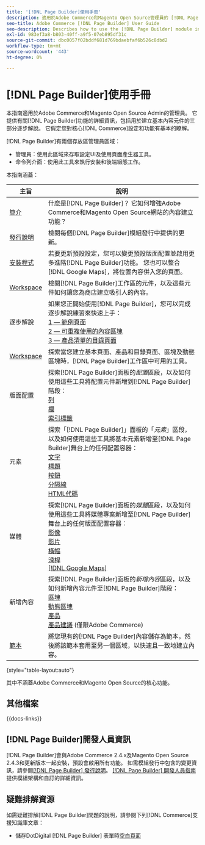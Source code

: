 ```yaml
---
title: '[!DNL Page Builder]使用手冊'
description: 適用於Adobe Commerce和Magento Open Source管理員的 [!DNL Page Builder] 相關完整資訊。
seo-title: Adobe Commerce [!DNL Page Builder] User Guide
seo-description: Describes how to use the [!DNL Page Builder] module in Adobe Commerce or Magento Open Source.
exl-id: 983ef3a8-b803-40ff-a9f5-07eb895df31c
source-git-commit: dbc0057f02bddf681d769bdaebfaf6b526c8dbd2
workflow-type: tm+mt
source-wordcount: '443'
ht-degree: 0%

---
```


# [!DNL Page Builder]使用手冊

本指南適用於Adobe Commerce和Magento Open Source Admin的管理員。 它提供有關[!DNL Page Builder]功能的詳細資訊，包括用於建立基本內容元件的三部分逐步解說。 它假定您對核心[!DNL Commerce]設定和功能有基本的瞭解。

[!DNL Page Builder]有兩個存放區管理員區域：

- 管理員：使用此區域來存取設定UI及使用頁面產生器工具。
- 命令列介面：使用此工具來執行安裝和後端組態工作。

本指南涵蓋：

| 主旨 | 說明 |
| ------- | ----------- |
| [簡介](introduction.md) | 什麼是[!DNL Page Builder]？ 它如何增強Adobe Commerce和Magento Open Source網站的內容建立功能？ |
| [發行說明](release-notes.md) | 檢閱每個[!DNL Page Builder]模組發行中提供的更新。 |
| [安裝程式](setup.md) | 若要更新預設設定，您可以變更預設版面配置並啟用更多進階[!DNL Page Builder]功能。 您也可以整合[!DNL Google Maps]，將位置內容併入您的頁面。 |
| [Workspace](workspace.md) | 檢閱[!DNL Page Builder]工作區的元件，以及這些元件如何讓您為商店建立吸引人的內容。 |
| 逐步解說 | 如果您正開始使用[!DNL Page Builder]，您可以完成逐步解說練習來快速上手：<br>[1 — 範例頁面](1-simple-page.md)<br>[2 — 可重複使用的內容區塊](2-blocks.md)<br>[3 — 產品清單的目錄頁面](3-catalog-content.md) |
| [Workspace](workspace.md) | 探索當您建立基本頁面、產品和目錄頁面、區塊及動態區塊時，[!DNL Page Builder]工作區中可用的工具。 |
| 版面配置 | 探索[!DNL Page Builder]面板的&#x200B;_配置_&#x200B;區段，以及如何使用這些工具將配置元件新增到[!DNL Page Builder]階段： <br>[列](row.md)<br>[欄](column.md)<br>[索引標籤](tabs.md) |
| 元素 | 探索「[!DNL Page Builder]」面板的「_元素_」區段，以及如何使用這些工具將基本元素新增至[!DNL Page Builder]舞台上的任何配置容器： <br>[文字](text.md)<br>[標題](heading.md)<br>[按鈕](buttons.md)<br>[分隔線](divider.md)<br>[HTML代碼](html-code.md) |
| 媒體 | 探索[!DNL Page Builder]面板的&#x200B;_媒體_&#x200B;區段，以及如何使用這些工具將媒體專案新增至[!DNL Page Builder]舞台上的任何版面配置容器： <br>[影像](image.md)<br>[影片](video.md)<br>[橫幅](banner.md)<br>[滑桿](slider.md)<br>[[!DNL Google Maps]](map.md) |
| 新增內容 | 探索[!DNL Page Builder]面板的&#x200B;_新增內容_&#x200B;區段，以及如何新增內容元件至[!DNL Page Builder]階段： <br>[區塊](block.md)<br>[動態區塊](dynamic-block.md)<br>[產品](products.md)<br>[產品建議](recommendations.md) (僅限Adobe Commerce) |
| [範本](templates.md) | 將您現有的[!DNL Page Builder]內容儲存為範本，然後將該範本套用至另一個區域，以快速且一致地建立內容。 |

{style="table-layout:auto"}

其中不涵蓋Adobe Commerce和Magento Open Source的核心功能。

## 其他檔案

{{docs-links}}

## [!DNL Page Builder]開發人員資訊

[!DNL Page Builder]會與Adobe Commerce 2.4.x及Magento Open Source 2.4.3和更新版本一起安裝，預設會啟用所有功能。 如需模組發行中包含的變更資訊，請參閱[[!DNL Page Builder] 發行說明](release-notes.md)。 [[!DNL Page Builder] 開發人員指南](https://developer.adobe.com/commerce/frontend-core/page-builder/)提供模組架構和自訂的詳細資訊。

## 疑難排解資源

如需疑難排解[!DNL Page Builder]問題的說明，請參閱下列[!DNL Commerce]支援知識庫文章：

- 儲存DotDigital [!DNL Page Builder] 表單時[空白頁面](https://experienceleague.adobe.com/docs/commerce-knowledge-base/kb/troubleshooting/miscellaneous/magento-2.4.1-empty-page-when-dotdigital-page-builder-form-saved.html?lang=zh-Hant)
